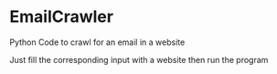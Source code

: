 # EmailCrawler
Python Code to crawl for an email in a website

Just fill the corresponding input with a website
then run the program
